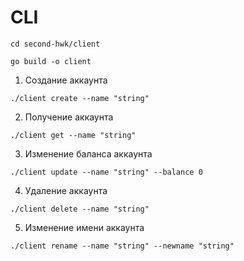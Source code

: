 

CLI
=

```
cd second-hwk/client

go build -o client
```

1. Создание аккаунта
```
./client create --name "string" 
```

2. Получение аккаунта
```
./client get --name "string"
```

3. Изменение баланса аккаунта
```
./client update --name "string" --balance 0
```


4. Удаление аккаунта
```
./client delete --name "string"
```

5. Изменение имени аккаунта
```
./client rename --name "string" --newname "string"
```
